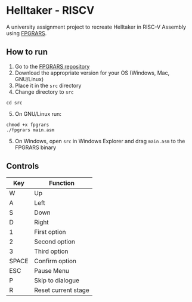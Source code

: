 # Helltaker - RISCV
A university assignment project to recreate Helltaker in RISC-V Assembly using [FPGRARS](https://github.com/LeoRiether/FPGRARS).

## How to run
1. Go to the [FPGRARS repository](https://github.com/LeoRiether/FPGRARS)
2. Download the appropriate version for your OS (Windows, Mac, GNU/Linux)
3. Place it in the `src` directory
4. Change directory to `src`
```
cd src
```
5. On GNU/Linux run:
```
chmod +x fpgrars
./fpgrars main.asm
```
5. On Windows, 
open `src` in Windows Explorer and drag `main.asm` to the FPGRARS binary


## Controls

|Key    | Function |
|-------|---------|
|W   | Up|
|A   | Left|
|S   | Down|
|D   | Right|
|1   | First option|
|2   | Second option|
|3   | Third option|
|SPACE | Confirm option|
|ESC  | Pause Menu|
|P   | Skip to dialogue|
|R   | Reset current stage|
